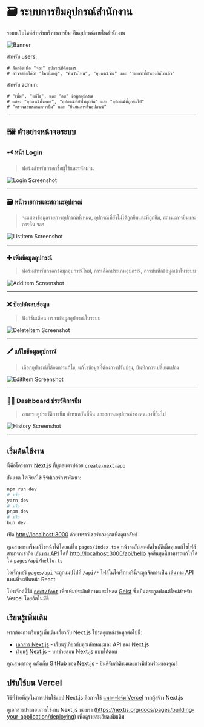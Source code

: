 # 🗃️ ระบบการยืมอุปกรณ์สำนักงาน
ระบบเว็บไซต์สำหรับบริหารการยืม-คืนอุปกรณ์ภายในสำนักงาน

![Banner](https://media.discordapp.net/attachments/1366351684577656924/1369262692208218213/image.png?ex=681b38c1&is=6819e741&hm=76c1e139c4a1e1930e7e78bf16b5c1b9a2642266f5432ae9994018a800fee8f2&=&format=webp&quality=lossless&width=1076&height=603)

สำหรับ users:
```
# ล็อกอินเพื่อ "จอง" อุปกรณ์ที่ต้องการ
# ตรวจสอบได้ว่า "ใครยืมอยู่", "คืนวันไหน", "อุปกรณ์ว่าง" และ "รายการที่ตัวเองยืมไปแล้ว"
```

สำหรับ admin:
```
# "เพิ่ม", "แก้ไข", และ "ลบ" ข้อมูลอุปกรณ์
# แสดง "อุปกรณ์ทั้งหมด", "อุปกรณ์ที่ยังไม่ถูกยืม" และ "อุปกรณ์ที่ถูกยืมไป" 
# "ตรวจสอบสถานะการยืม" และ "ยืนยันการคืนอุปกรณ์"
```

---

## 🖼️ ตัวอย่างหน้าจอระบบ

### 🗝️ หน้า Login
> ฟอร์มสำหรับกรอกชื่อผู้ใช้และรหัสผ่าน

![Login Screenshot](https://media.discordapp.net/attachments/1366351684577656924/1369261998272942202/image.png?ex=681b381c&is=6819e69c&hm=71778bff7d94239f0c32af5cea41cefb8aafceb731d4e503405b68df0d949b7e&=&format=webp&quality=lossless&width=1087&height=748)

---

### 🗃 หน้ารายการและสถานะอุปกรณ์
> จะแสดงข้อมูลรายการอุปกรณ์ทั้งหมด, อุปกรณ์ที่ยังไม่ได้ถูกยืมและที่ถูกยืม, สถานะการยืมและการคืน ฯลฯ

![ListItem Screenshot](https://media.discordapp.net/attachments/1366351684577656924/1369261998629715969/image.png?ex=681b381c&is=6819e69c&hm=57d9ced8afca1c2fabc09d94f7202aa6bc107175ea9e6c7449e83c4f1d530671&=&format=webp&quality=lossless&width=1081&height=739)

---

### ➕ เพิ่มข้อมูลอุปกรณ์
> ฟอร์มสำหรับกรอกข้อมูลอุปกรณ์ใหม่, การเลือกประเภทอุปกรณ์, การบันทึกข้อมูลเข้าในระบบ

![AddItem Screenshot](https://media.discordapp.net/attachments/1366351684577656924/1369261998939963413/image.png?ex=681b381c&is=6819e69c&hm=440fb005e2b8e8dc4892b353b8e8c7fc372121721c9f490e5bcc11bf425044bc&=&format=webp&quality=lossless&width=905&height=624)

---

### ❌ ป๊อปอัพลบข้อมูล
> ฟังก์ชันเตือนการลบข้อมูลอุปกรณ์ในระบบ

![DeleteItem Screenshot](https://media.discordapp.net/attachments/1366351684577656924/1369261999258861578/image.png?ex=681b381c&is=6819e69c&hm=1b2858de0eaa13119818bed2193b21ee5f49c701db7f7bcccb3b50e90e517f56&=&format=webp&quality=lossless&width=876&height=605)

---

### 🖊 แก้ไขข้อมูลอุปกรณ์
> เลือกอุปกรณ์ที่ต้องการแก้ไข, แก้ไขข้อมูลที่ต้องการปรับปรุง, บันทึกการเปลี่ยนแปลง

![EditItem Screenshot](https://media.discordapp.net/attachments/1366351684577656924/1369261999648800798/image.png?ex=681b381c&is=6819e69c&hm=1fae44bf01942ad7ec98e9e11fcfe66eaf2d8df391b4fa6f1b61a6f22bfd5218&=&format=webp&quality=lossless&width=870&height=605)

---

### 🧑‍💻️ Dashboard ประวัติการยืม
> สามารถดูประวัติการยืม กำหนดวันที่คืน และสถานะอุปกรณ์ของตนเองที่ยืมไป

![History Screenshot](https://media.discordapp.net/attachments/1366351684577656924/1369261999942275142/image.png?ex=681b381c&is=6819e69c&hm=a0d3f7c47258c29519c1c4a45fc9045ca9d06b048f1c1638327def50466c5bd0&=&format=webp&quality=lossless&width=790&height=448)

---

## เริ่มต้นใช้งาน

นี่คือโครงการ [Next.js](https://nextjs.org) ที่บูตสแตรปด้วย [`create-next-app`](https://nextjs.org/docs/pages/api-reference/create-next-app)

ขั้นแรก ให้เรียกใช้เซิร์ฟเวอร์การพัฒนา:

```bash
npm run dev
# หรือ
yarn dev
# หรือ
pnpm dev
# หรือ
bun dev
```

เปิด [http://localhost:3000](http://localhost:3000) ด้วยเบราว์เซอร์ของคุณเพื่อดูผลลัพธ์

คุณสามารถเริ่มแก้ไขหน้าได้โดยแก้ไข `pages/index.tsx` หน้าจะอัปเดตอัตโนมัติเมื่อคุณแก้ไขไฟล์
สามารถเข้าถึง [เส้นทาง API](https://nextjs.org/docs/pages/building-your-application/routing/api-routes) ได้ที่ [http://localhost:3000/api/hello](http://localhost:3000/api/hello) จุดสิ้นสุดนี้สามารถแก้ไขได้ใน `pages/api/hello.ts`

ไดเร็กทอรี `pages/api` จะถูกแมปไปที่ `/api/*` ไฟล์ในไดเร็กทอรีนี้จะถูกจัดการเป็น [เส้นทาง API](https://nextjs.org/docs/pages/building-your-application/routing/api-routes) แทนที่จะเป็นหน้า React

โปรเจ็กต์นี้ใช้ [`next/font`](https://nextjs.org/docs/pages/building-your-application/optimizing/fonts) เพื่อเพิ่มประสิทธิภาพและโหลด [Geist](https://vercel.com/font) ซึ่งเป็นตระกูลฟอนต์ใหม่สำหรับ Vercel โดยอัตโนมัติ

## เรียนรู้เพิ่มเติม

หากต้องการเรียนรู้เพิ่มเติมเกี่ยวกับ Next.js โปรดดูแหล่งข้อมูลต่อไปนี้:

- [เอกสาร Next.js](https://nextjs.org/docs) - เรียนรู้เกี่ยวกับคุณลักษณะและ API ของ Next.js
- [เรียนรู้ Next.js](https://nextjs.org/learn-pages-router) - บทช่วยสอน Next.js แบบโต้ตอบ

คุณสามารถดู [คลังเก็บ GitHub ของ Next.js](https://github.com/vercel/next.js) - ยินดีรับคำติชมและการมีส่วนร่วมของคุณ!

## ปรับใช้บน Vercel

วิธีที่ง่ายที่สุดในการปรับใช้แอป Next.js คือการใช้ [แพลตฟอร์ม Vercel](https://vercel.com/new?utm_medium=default-template&filter=next.js&utm_source=create-next-app&utm_campaign=create-next-app-readme) จากผู้สร้าง Next.js

ดูเอกสารประกอบการใช้งาน Next.js ของเรา (https://nextjs.org/docs/pages/building-your-application/deploying) เพื่อดูรายละเอียดเพิ่มเติม
